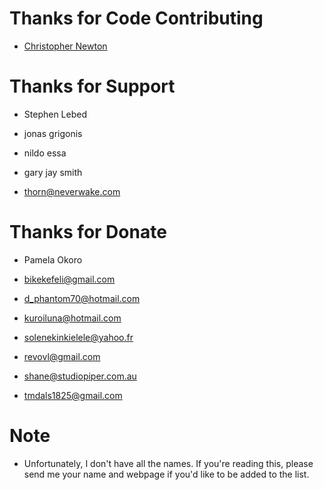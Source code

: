 # Thanks for Code Contributing
* [Christopher Newton](https://github.com/chrstphrknwtn)

# Thanks for Support
* Stephen Lebed

* jonas grigonis
* nildo essa
* gary jay smith

* thorn@neverwake.com

# Thanks for Donate
* Pamela Okoro
* bikekefeli@gmail.com
* d_phantom70@hotmail.com
* kuroiluna@hotmail.com
* solenekinkielele@yahoo.fr

* revovl@gmail.com
* shane@studiopiper.com.au
* tmdals1825@gmail.com

# Note
* Unfortunately, I don't have all the names. If you're reading this, please send me your name and webpage if you'd like to be added to the list.
